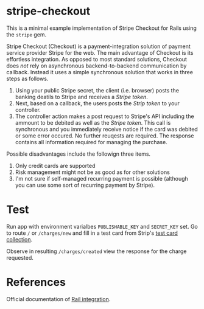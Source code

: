 # stripe-checkout
This is a minimal example implementation of Stripe Checkout for Rails using the `stripe` gem.

Stripe Checkout (Checkout) is a payment-integration solution of payment service provider Stripe for the web. The main advantage of Checkout is its effortless integration. As opposed to most standard solutions, Checkout does *not* rely on asynchronous backend-to-backend communication by callback. Instead it uses a simple synchronous solution that works in three steps as follows.

1. Using your public Stripe secret, the client (i.e. browser) posts the banking deatils to Stripe and receives a *Stripe token*.
2. Next, based on a callback, the users posts the *Strip token* to your controller. 
3. The controller action makes a post request to Stripe's API including the ammount to be debited as well as the *Stripe token*. This call is synchronous and you immediately receive notice if the card was debited or some error occured. No further reuqests are required. The response contains all information required for managing the purchase.

Possible disadvantages include the followign three items. 
1. Only credit cards are supported
2. Risk management might not be as good as for other solutions
3. I'm not sure if self-managed recurring payment is possible (although you can use some sort of recurring payment by Stripe).

# Test
Run app with environment varialbes `PUBLISHABLE_KEY` and `SECRET_KEY`
set. Go to route `/` or `/charges/new` and fill in a test card from
Strip's [test card collection](https://stripe.com/docs/testing).

Observe in resulting `/charges/created` view the response for the charge
requested.

# References
Official documentation of [Rail integration](https://stripe.com/docs/checkout/guides/rails).
